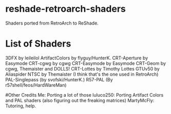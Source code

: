 # reshade-retroarch-shaders
Shaders ported from RetroArch to ReShade.

# List of Shaders

3DFX by leileilol
ArtifactColors by flyguy/HunterK.
CRT-Aperture by Easymode
CRT-cgwg by cgwg
CRT-Easymode by Easymode
CRT-Geom by cgwg, Themaister and DOLLS!
CRT-Lottes by Timothy Lottes
GTUv50 by Aliaspider
NTSC by Themaister (I think that's the one used in RetroArch)
PAL-Singlepass (by svofski/HunterK.)
R57-PAL (By r57shell/feos/HardWareMan)

#Other Credits
Me: Porting a lot of those
luluco250: Porting Artifact Colors and PAL shaders (also figuring out the freaking matrices)
MartyMcFly: Tutoring, help.
